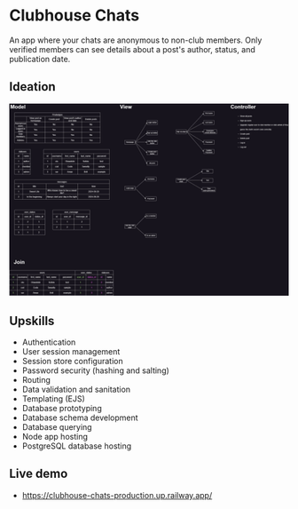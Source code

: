# Clubhouse Chats

An app where your chats are anonymous to non-club members. Only verified members can see details about a post's author, status, and publication date.

## Ideation

![Clubhouse chats wireframe](./public/clubhouse-chats-wireframe-oluwatobi-sofela.jpg)

## Upskills

- Authentication
- User session management
- Session store configuration
- Password security (hashing and salting)
- Routing
- Data validation and sanitation
- Templating (EJS)
- Database prototyping
- Database schema development
- Database querying
- Node app hosting
- PostgreSQL database hosting

## Live demo

- https://clubhouse-chats-production.up.railway.app/
